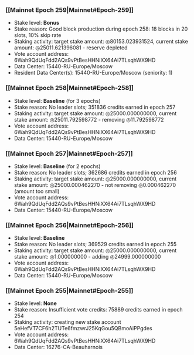 ### [[Mainnet Epoch 259|Mainnet#Epoch-259]]
* Stake level: **Bonus**
* Stake reason: Good block production during epoch 258: 18 blocks in 20 slots, 10% skip rate
* Staking activity: target stake amount: ◎80153.023931524, current stake amount: ◎25011.621396081 - reserve depleted
* Vote account address: 6Wah9QdUqFdd2AQs9vPtBesHHNiXX64Ai7TLsqhWX9HD
* Data Center: 15440-RU-Europe/Moscow
* Resident Data Center(s): 15440-RU-Europe/Moscow (seniority: 1)
### [[Mainnet Epoch 258|Mainnet#Epoch-258]]
* Stake level: **Baseline** (for 3 epochs)
* Stake reason: No leader slots; 351836 credits earned in epoch 257
* Staking activity: target stake amount: ◎25000.000000000, current stake amount: ◎25011.792598772 - removing ◎11.792598772
* Vote account address: 6Wah9QdUqFdd2AQs9vPtBesHHNiXX64Ai7TLsqhWX9HD
* Data Center: 15440-RU-Europe/Moscow
### [[Mainnet Epoch 257|Mainnet#Epoch-257]]
* Stake level: **Baseline** (for 2 epochs)
* Stake reason: No leader slots; 362686 credits earned in epoch 256
* Staking activity: target stake amount: ◎25000.000000000, current stake amount: ◎25000.000462270 - not removing ◎0.000462270 (amount too small)
* Vote account address: 6Wah9QdUqFdd2AQs9vPtBesHHNiXX64Ai7TLsqhWX9HD
* Data Center: 15440-RU-Europe/Moscow
### [[Mainnet Epoch 256|Mainnet#Epoch-256]]
* Stake level: **Baseline**
* Stake reason: No leader slots; 369529 credits earned in epoch 255
* Staking activity: target stake amount: ◎25000.000000000, current stake amount: ◎1.000000000 - adding ◎24999.000000000
* Vote account address: 6Wah9QdUqFdd2AQs9vPtBesHHNiXX64Ai7TLsqhWX9HD
* Data Center: 15440-RU-Europe/Moscow
### [[Mainnet Epoch 255|Mainnet#Epoch-255]]
* Stake level: **None**
* Stake reason: Insufficient vote credits: 75889 credits earned in epoch 254
* Staking activity: creating new stake account 5eHefVT7CF6h2TUTe6fmzwrJ25KqGou5QBmoAiPPgdes
* Vote account address: 6Wah9QdUqFdd2AQs9vPtBesHHNiXX64Ai7TLsqhWX9HD
* Data Center: 16276-CA-Beauharnois